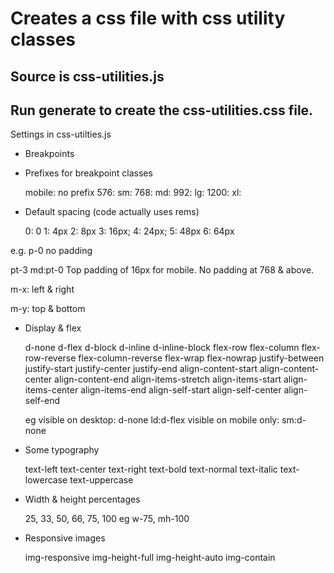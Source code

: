 # Creates a css file with css utility classes

## Source is css-utilities.js

## Run generate to create the css-utilities.css file.

Settings in css-utilties.js

* Breakpoints
* Prefixes for breakpoint classes

    mobile: no prefix
    576: sm:
    768: md:
    992: lg:
    1200: xl:

* Default spacing (code actually uses rems)

    0: 0
    1: 4px
    2: 8px
    3: 16px;
    4: 24px;
    5: 48px
    6: 64px
    
e.g. p-0 no padding

pt-3 md:pt-0  Top padding of 16px for mobile. No padding at 768 & above.

m-x: left & right

m-y: top & bottom 

* Display & flex

  d-none 
  d-flex 
  d-block 
  d-inline 
  d-inline-block 
  flex-row 
  flex-column 
  flex-row-reverse 
  flex-column-reverse 
  flex-wrap 
  flex-nowrap 
  justify-between 
  justify-start 
  justify-center 
  justify-end 
  align-content-start 
  align-content-center 
  align-content-end 
  align-items-stretch 
  align-items-start 
  align-items-center 
  align-items-end 
  align-self-start 
  align-self-center 
  align-self-end 

  eg 
  visible on desktop: d-none ld:d-flex
  visible on mobile only: sm:d-none

* Some typography

    text-left
    text-center
    text-right
    text-bold
    text-normal
    text-italic
    text-lowercase
    text-uppercase

* Width & height percentages

    25, 33, 50, 66, 75, 100
    eg w-75, mh-100

* Responsive images    

    img-responsive 
    img-height-full 
    img-height-auto 
    img-contain 
